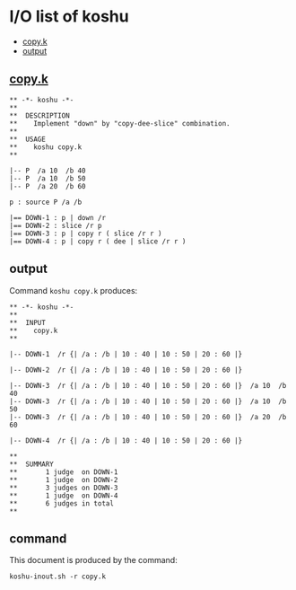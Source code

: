 # I/O list of koshu

- [copy.k](#copyk)
- [output](#output)



## [copy.k](copy.k)

```
** -*- koshu -*-
**
**  DESCRIPTION
**    Implement "down" by "copy-dee-slice" combination.
**
**  USAGE
**    koshu copy.k
**

|-- P  /a 10  /b 40
|-- P  /a 10  /b 50
|-- P  /a 20  /b 60

p : source P /a /b

|== DOWN-1 : p | down /r
|== DOWN-2 : slice /r p
|== DOWN-3 : p | copy r ( slice /r r )
|== DOWN-4 : p | copy r ( dee | slice /r r )
```



## output


Command `koshu copy.k` produces:

```
** -*- koshu -*-
**
**  INPUT
**    copy.k
**

|-- DOWN-1  /r {| /a : /b | 10 : 40 | 10 : 50 | 20 : 60 |}

|-- DOWN-2  /r {| /a : /b | 10 : 40 | 10 : 50 | 20 : 60 |}

|-- DOWN-3  /r {| /a : /b | 10 : 40 | 10 : 50 | 20 : 60 |}  /a 10  /b 40
|-- DOWN-3  /r {| /a : /b | 10 : 40 | 10 : 50 | 20 : 60 |}  /a 10  /b 50
|-- DOWN-3  /r {| /a : /b | 10 : 40 | 10 : 50 | 20 : 60 |}  /a 20  /b 60

|-- DOWN-4  /r {| /a : /b | 10 : 40 | 10 : 50 | 20 : 60 |}

**
**  SUMMARY
**       1 judge  on DOWN-1
**       1 judge  on DOWN-2
**       3 judges on DOWN-3
**       1 judge  on DOWN-4
**       6 judges in total
**
```



## command

This document is produced by the command:

```
koshu-inout.sh -r copy.k
```
